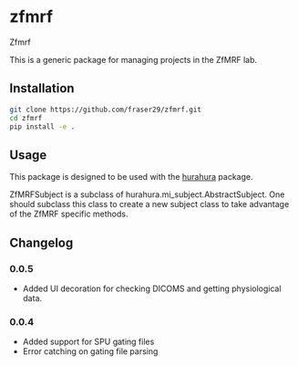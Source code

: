 # zfmrf

Zfmrf

This is a generic package for managing projects in the ZfMRF lab. 

## Installation

```bash
git clone https://github.com/fraser29/zfmrf.git
cd zfmrf
pip install -e .
```

## Usage

This package is designed to be used with the [hurahura](https://github.com/fraser29/hurahura) package.

ZfMRFSubject is a subclass of hurahura.mi_subject.AbstractSubject. One should subclass this class to create a new subject class to take advantage of the ZfMRF specific methods.


## Changelog

### 0.0.5
- Added UI decoration for checking DICOMS and getting physiological data.

### 0.0.4

- Added support for SPU gating files
- Error catching on gating file parsing